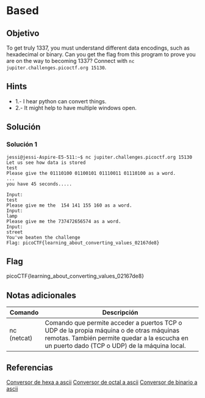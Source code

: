 # Based

## Objetivo

To get truly 1337, you must understand different data encodings, such as hexadecimal or binary. Can you get the flag from this program to prove you are on the way to becoming 1337? Connect with `nc jupiter.challenges.picoctf.org 15130`.

## Hints

* 1.- I hear python can convert things.
* 2.- It might help to have multiple windows open.

## Solución

### Solución 1
```
jessi@jessi-Aspire-E5-511:~$ nc jupiter.challenges.picoctf.org 15130
Let us see how data is stored
test
Please give the 01110100 01100101 01110011 01110100 as a word.
...
you have 45 seconds.....

Input:
test
Please give me the  154 141 155 160 as a word.
Input:
lamp
Please give me the 737472656574 as a word.
Input:
street
You've beaten the challenge
Flag: picoCTF{learning_about_converting_values_02167de8}
```
## Flag

picoCTF{learning_about_converting_values_02167de8}

## Notas adicionales

| Comando | Descripción |
|------------|-------------|
| nc (netcat) |  Comando que permite acceder a puertos TCP o UDP de la propia máquina o de otras máquinas remotas. También permite quedar a la escucha en un puerto dado (TCP o UDP) de la máquina local.   |

## Referencias
[Conversor de hexa a ascii](https://www.binaryhexconverter.com/hex-to-ascii-text-converter)
[Conversor de octal a ascii](https://onlineasciitools.com/convert-octal-to-ascii)
[Conversor de binario a ascii](https://www.convertstore.com/number/binarytoascii/es/binary-to-ascii-text-converter.htm)